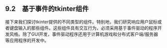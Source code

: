    

## 9.2　基于事件的tkinter组件

接下来我们探讨tkinter提供的不同类型的组件。特别地，我们研究响应用户鼠标或者键盘输入的那些组件。这些组件具有交互行为，必须采用基于事件驱动的程序开发风格。除了GUI开发，事件驱动程序还用于计算机游戏和分布式客户端/服务器等应用程序的开发中。